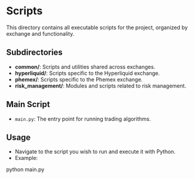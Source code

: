 # Scripts

This directory contains all executable scripts for the project, organized by exchange and functionality.

## Subdirectories

- **common/**: Scripts and utilities shared across exchanges.
- **hyperliquid/**: Scripts specific to the Hyperliquid exchange.
- **phemex/**: Scripts specific to the Phemex exchange.
- **risk_management/**: Modules and scripts related to risk management.

## Main Script

- `main.py`: The entry point for running trading algorithms.

## Usage

- Navigate to the script you wish to run and execute it with Python.
- Example:

python main.py



